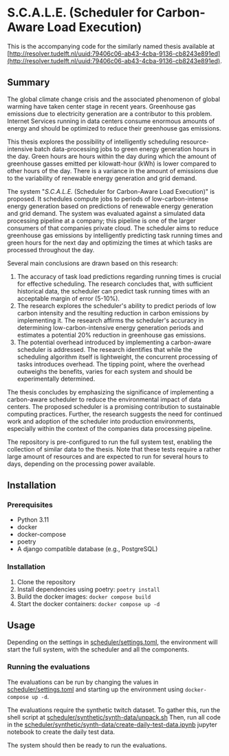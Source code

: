 # S.C.A.L.E. (Scheduler for Carbon-Aware Load Execution)

This is the accompanying code for the similarly named thesis available at [http://resolver.tudelft.nl/uuid:79406c06-ab43-4cba-9136-cb8243e891ed](http://resolver.tudelft.nl/uuid:79406c06-ab43-4cba-9136-cb8243e891ed).

## Summary
The global climate change crisis and the associated phenomenon of global warming have taken center stage in recent years.
Greenhouse gas emissions due to electricity generation are a contributor to this problem.
Internet Services running in data centers consume enormous amounts of energy and should be optimized to reduce their greenhouse gas emissions.

This thesis explores the possibility of intelligently scheduling resource-intensive batch data-processing jobs to green energy generation hours in the day.
Green hours are hours within the day during which the amount of greenhouse gasses emitted per kilowatt-hour (kWh) is lower compared to other hours of the day.
There is a variance in the amount of emissions due to the variability of renewable energy generation and grid demand.

The system "_S.C.A.L.E._ (Scheduler for Carbon-Aware Load Execution)" is proposed.
It schedules compute jobs to periods of low-carbon-intense energy generation based on predictions of renewable energy generation and grid demand.
The system was evaluated against a simulated data processing pipeline at a company; this pipeline is one of the larger consumers of that companies private cloud.
The scheduler aims to reduce greenhouse gas emissions by intelligently predicting task running times and green hours for the next day and optimizing the times at which tasks are processed throughout the day.

Several main conclusions are drawn based on this research:
1. The accuracy of task load predictions regarding running times is crucial for effective scheduling.
The research concludes that, with sufficient historical data, the scheduler can predict task running times with an acceptable margin of error (5-10%).
2. The research explores the scheduler's ability to predict periods of low carbon intensity and the resulting reduction in carbon emissions by implementing it.
The research affirms the scheduler's accuracy in determining low-carbon-intensive energy generation periods and estimates a potential 20\% reduction in greenhouse gas emissions.
3. The potential overhead introduced by implementing a carbon-aware scheduler is addressed.
The research identifies that while the scheduling algorithm itself is lightweight, the concurrent processing of tasks introduces overhead.
The tipping point, where the overhead outweighs the benefits, varies for each system and should be experimentally determined.

The thesis concludes by emphasizing the significance of implementing a carbon-aware scheduler to reduce the environmental impact of data centers.
The proposed scheduler is a promising contribution to sustainable computing practices.
Further, the research suggests the need for continued work and adoption of the scheduler into production environments, especially within the context of the companies data processing pipeline.

The repository is pre-configured to run the full system test, enabling the collection of similar data to the thesis.
Note that these tests require a rather large amount of resources and are expected to run for several hours to days,
depending on the processing power available.

## Installation
### Prerequisites
- Python 3.11
- docker
- docker-compose
- poetry
- A django compatible database (e.g., PostgreSQL)

### Installation
1. Clone the repository
2. Install dependencies using poetry: `poetry install`
3. Build the docker images: `docker compose build`
4. Start the docker containers: `docker compose up -d`

## Usage
Depending on the settings in [scheduler/settings.toml](scheduler/settings.toml), the environment will start the full
system, with the scheduler and all the components.

### Running the evaluations
The evaluations can be run by changing the values in [scheduler/settings.toml](scheduler/settings.toml) and starting
up the environment using `docker-compose up -d`.

The evaluations require the synthetic twitch dataset.
To gather this, run the shell script at [scheduler/synthetic/synth-data/unpack.sh](scheduler/synthetic/synth-data/unpack.sh)
Then, run all code in the [scheduler/synthetic/synth-data/create-daily-test-data.ipynb](scheduler/synthetic/synth-data/create-daily-test-data.ipynb)
jupyter notebook to create the daily test data.

The system should then be ready to run the evaluations.
